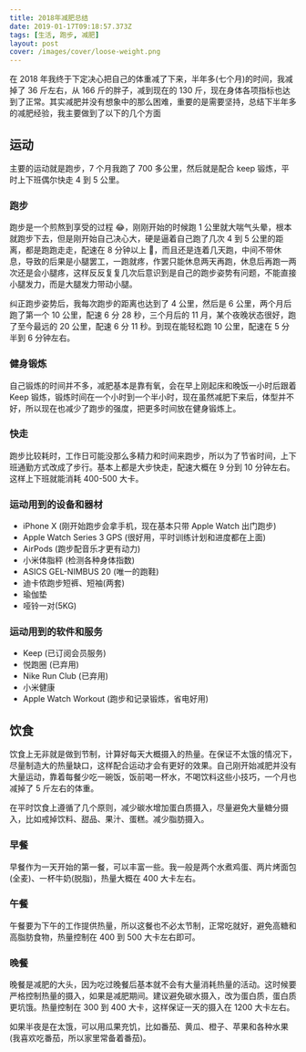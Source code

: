 ```yaml
---
title: 2018年减肥总结
date: 2019-01-17T09:18:57.373Z
tags: [生活, 跑步, 减肥]
layout: post
cover: /images/cover/loose-weight.png
---
```


在 2018 年我终于下定决心把自己的体重减了下来，半年多(七个月)的时间，我减掉了 36 斤左右，从 166 斤的胖子，减到现在的 130 斤，现在身体各项指标也达到了正常。其实减肥并没有想象中的那么困难，重要的是需要坚持，总结下半年多的减肥经验，我主要做到了以下的几个方面

## 运动

主要的运动就是跑步，7 个月我跑了 700 多公里，然后就是配合 keep 锻炼，平时上下班偶尔快走 4 到 5 公里。

### 跑步

跑步是一个煎熬到享受的过程 😂，刚刚开始的时候跑 1 公里就大喘气头晕，根本就跑步下去，但是刚开始自己决心大，硬是逼着自己跑了几次 4 到 5 公里的距离，都是跑跑走走，配速在 8 分钟以上 🤣，而且还是连着几天跑，中间不带休息，导致的后果是小腿罢工，一跑就疼，作罢只能休息两天再跑，休息后再跑一两次还是会小腿疼，这样反反复复几次后意识到是自己的跑步姿势有问题，不能直接小腿发力，而是大腿发力带动小腿。

纠正跑步姿势后，我每次跑步的距离也达到了 4 公里，然后是 6 公里，两个月后跑了第一个 10 公里，配速 6 分 28 秒，三个月后的 11 月，某个夜晚状态很好，跑了至今最远的 20 公里，配速 6 分 11 秒。到现在能轻松跑 10 公里，配速在 5 分半到 6 分钟左右。

### 健身锻炼

自己锻炼的时间并不多，减肥基本是靠有氧，会在早上刚起床和晚饭一小时后跟着 Keep 锻炼，锻炼时间在一个小时到一个半小时，现在虽然减肥下来后，体型并不好，所以现在也减少了跑步的强度，把更多时间放在健身锻炼上。

### 快走

跑步比较耗时，工作日可能没那么多精力和时间来跑步，所以为了节省时间，上下班通勤方式改成了步行。基本上都是大步快走，配速大概在 9 分到 10 分钟左右。这样上下班就能消耗 400-500 大卡。

### 运动用到的设备和器材

- iPhone X (刚开始跑步会拿手机，现在基本只带 Apple Watch 出门跑步)
- Apple Watch Series 3 GPS (很好用，平时训练计划和进度都在上面)
- AirPods (跑步配音乐才更有动力)
- 小米体脂秤 (检测各种身体指数)
- ASICS GEL-NIMBUS 20 (唯一的跑鞋)
- 迪卡侬跑步短裤、短袖(两套)
- 瑜伽垫
- 哑铃一对(5KG)

### 运动用到的软件和服务

- Keep (已订阅会员服务)
- 悦跑圈 (已弃用)
- Nike Run Club (已弃用)
- 小米健康
- Apple Watch Workout (跑步和记录锻炼，省电好用)

## 饮食

饮食上无非就是做到节制，计算好每天大概摄入的热量。在保证不太饿的情况下，尽量制造大的热量缺口，这样配合运动才会有更好的效果。自己刚开始减肥并没有大量运动，靠着每餐少吃一碗饭，饭前喝一杯水，不喝饮料这些小技巧，一个月也减掉了 5 斤左右的体重。

在平时饮食上遵循了几个原则，减少碳水增加蛋白质摄入，尽量避免大量糖分摄入，比如戒掉饮料、甜品、果汁、蛋糕。减少脂肪摄入。

### 早餐

早餐作为一天开始的第一餐，可以丰富一些。我一般是两个水煮鸡蛋、两片烤面包(全麦)、一杯牛奶(脱脂)，热量大概在 400 大卡左右。

### 午餐

午餐要为下午的工作提供热量，所以这餐也不必太节制，正常吃就好，避免高糖和高脂肪食物，热量控制在 400 到 500 大卡左右即可。

### 晚餐

晚餐是减肥的大头，因为吃过晚餐后基本就不会有大量消耗热量的活动。这时候要严格控制热量的摄入，如果是减肥期间。建议避免碳水摄入，改为蛋白质，蛋白质更坑饿。热量控制在 300 到 400 大卡，这样保证一天的摄入在 1200 大卡左右。

如果半夜是在太饿，可以用瓜果充饥，比如番茄、黄瓜、橙子、苹果和各种水果(我喜欢吃番茄，所以家里常备着番茄)。
